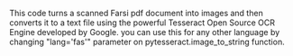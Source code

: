This code turns a scanned Farsi pdf document into images and then converts it to a text file using the powerful Tesseract Open Source OCR Engine developed by Google.
you can use this for any other language by changing "lang='fas'" parameter on pytesseract.image_to_string function.
